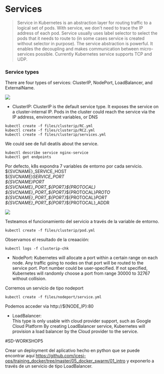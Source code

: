 # Services

> Service in Kubernetes is an abstraction layer for routing traffic to a logical set of pods. With service, we don't need to trace the IP address of each pod. Service usually uses label selector to select the pods that it needs to route to (in some cases service is created without selector in purpose). The service abstraction is powerful. It enables the decoupling and makes communication between micro-services possible. Currently Kubernetes service supports TCP and UDP.

### Service types

There are four types of services: ClusterIP, NodePort, LoadBalancer, and ExternalName.

![](https://i.ibb.co/SKWfKcn/services.png )

- ClusterIP: ClusterIP is the default service type. It exposes the service on a cluster-internal IP. Pods in
the cluster could reach the service via the IP address, environment variables, or DNS

```
kubectl create -f files/clusterip/RC.yml
kubectl create -f files/clusterip/RC2.yml
kubectl create -f files/clusterip/services.yml
```
We could see de full deatils about the service.
```
kubectl describe service nginx-service
kubectl get endpoints
```

Por defecto, k8s expondra 7 variables de entorno por cada servicio.  
${SVCNAME}_SERVICE_HOST  
${SVCNAME}_SERVICE_PORT  
${SVCNAME}_PORT  
${SVCNAME}_PORT_${PORT}_${PROTOCAL}  
${SVCNAME}_PORT_${PORT}_${PROTOCAL}_PROTO  
${SVCNAME}_PORT_${PORT}_${PROTOCAL}_PORT  
${SVCNAME}_PORT_${PORT}_${PROTOCAL}_ADDR  

![](https://i.ibb.co/prT0Crf/howtoworkservice.png)

Testeamos el funcionamiento del servicio a través de la variable de entorno.

```
kubectl create -f files/clusterip/pod.yml
```

Observamos el resultado de la creaación:

```
kubectl logs -f clusterip-chk
```

- NodePort: Kubernetes will allocate a port within a certain range on each node. Any traffic going to nodes on that port will be routed to the service port. Port number could be user-specified. If not specified, Kubernetes will randomly choose a port from range 30000 to 32767 without collision.

Corremos un servicio de tipo nodeport
```
kubectl create -f files/nodeport/service.yml
```

Podemos acceder via http://${NODE_IP}:80

- LoadBalancer:  
This type is only usable with cloud provider support, such as Google Cloud Platform By creating LoadBalancer service, Kubernetes will provision a load balancer by the Cloud
provider to the service.

#SD-WORKSHOP5

Crear un deployment del aplicativo hecho en python que se puede encontrar aquí https://github.com/icesi-ops/training_docker/tree/master/05_docker_swarm/01_intro y exponerlo a través de un servicio de tipo LoadBalancer.
